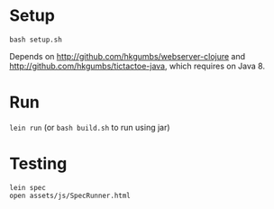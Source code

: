 # Setup
```
bash setup.sh
```
Depends on http://github.com/hkgumbs/webserver-clojure and
http://github.com/hkgumbs/tictactoe-java, which requires on Java 8.


# Run
```lein run``` (or ```bash build.sh``` to run using jar)

# Testing
```
lein spec
open assets/js/SpecRunner.html
```

